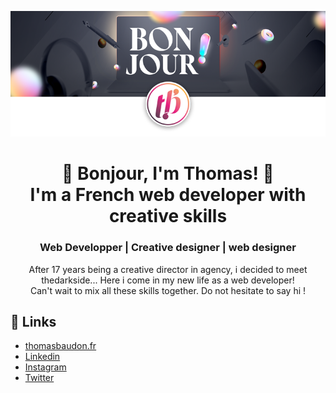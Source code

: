 <p align="center">
  <img src="./img/bandeau-home.png" alt="Hi, I'm Thomas! 👋 I'm a French web developper with creative skills">
</p>

<h1 align="center"> 👋 Bonjour, I'm Thomas! 👋<br> I'm a French web developer with creative skills </h1>
<h3 align="center"> Web Developper | Creative designer | web designer</h3>

<p align="center"> After 17 years being a creative director in agency, i decided to meet thedarkside... Here i come in my new life as a web developer! <br>
Can't wait to mix all these skills together. Do not hesitate to say hi !</p>

## :link: Links

- [thomasbaudon.fr](https://www.thomasbaudon.fr/)
- [Linkedin](https://www.linkedin.com/in/thomas-baudon-985323a6/)
- [Instagram](https://www.instagram.com/__toma_b/?hl=fr)
- [Twitter](https://twitter.com/tbaudon)
